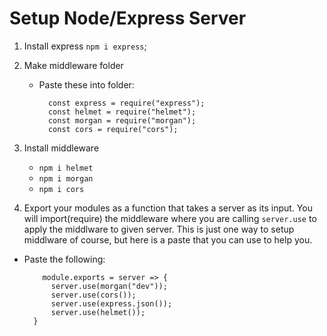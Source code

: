 # Setup Node/Express Server

1. Install express `npm i express`;
2. Make middleware folder
   - Paste these into folder:
      ```
        const express = require("express");
        const helmet = require("helmet");
        const morgan = require("morgan");
        const cors = require("cors");
      ```
3. Install middleware
    - `npm i helmet`
    - `npm i morgan`
    - `npm i cors`

4. Export your modules as a function that takes a server as its input. You will import(require) the middleware where you are calling `server.use` to apply the middlware to given server. This is just one way to setup middlware of course, but here is a paste that you can use to help you.
  - Paste the following:
    ```
        module.exports = server => {
          server.use(morgan("dev"));
          server.use(cors());
          server.use(express.json());
          server.use(helmet());
      }
    ```